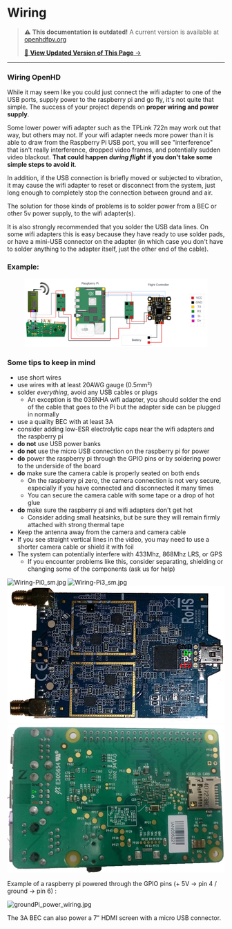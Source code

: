 # Wiring

<!-- LEGACY DOCUMENTATION NOTICE -->
> ⚠️ **This documentation is outdated!** A current version is available at [openhdfpv.org](https://openhdfpv.org)
> 
> [📖 **View Updated Version of This Page** →](https://openhdfpv.org)

---


### Wiring OpenHD

While it may seem like you could just connect the wifi adapter to one of the USB ports, supply power to the raspberry pi and go fly, it's not quite that simple. The success of your project depends on **proper wiring and power supply**.

Some lower power wifi adapter such as the TPLink 722n may work out that way, but others may not. If your wifi adapter needs more power than it is able to draw from the Raspberry Pi USB port, you will see "interference" that isn't really interference, dropped video frames, and potentially sudden video blackout. **That could happen** _**during flight**_ **if you don't take some simple steps to avoid it**.

In addition, if the USB connection is briefly moved or subjected to vibration, it may cause the wifi adapter to reset or disconnect from the system, just long enough to completely stop the connection between ground and air.

The solution for those kinds of problems is to solder power from a BEC or other 5v power supply, to the wifi adapter(s).

It is also strongly recommended that you solder the USB data lines. On some wifi adapters this is easy because they have ready to use solder pads, or have a mini-USB connector on the adapter (in which case you don't have to solder anything to the adapter itself, just the other end of the cable).

### Example:

<figure><img src="../.gitbook/assets/Connection Diagram.png" alt=""><figcaption></figcaption></figure>

### Some tips to keep in mind

* use short wires
* use wires with at least 20AWG gauge (0.5mm²)
* solder _everything_, avoid any USB cables or plugs
  * An exception is the 036NHA wifi adapter, you should solder the end of the cable that goes to the Pi but the adapter side can be plugged in normally
* use a quality BEC with at least 3A
* consider adding low-ESR electrolytic caps near the wifi adapters and the raspberry pi
* **do not** use USB power banks
* **do not** use the micro USB connection on the raspberry pi for power
* **do** power the raspberry pi through the GPIO pins or by soldering power to the underside of the board
* **do** make sure the camera cable is properly seated on both ends
  * On the raspberry pi zero, the camera connection is not very secure, especially if you have connected and disconnected it many times
  * You can secure the camera cable with some tape or a drop of hot glue
* **do** make sure the raspberry pi and wifi adapters don't get hot
  * Consider adding small heatsinks, but be sure they will remain firmly attached with strong thermal tape
* Keep the antenna away from the camera and camera cable
* If you see straight vertical lines in the video, you may need to use a shorter camera cable or shield it with foil
* The system can potentially interfere with 433Mhz, 868Mhz LRS, or GPS
  * If you encounter problems like this, consider separating, shielding or changing some of the components (ask us for help)

![Wiring-Pi0\_sm.jpg](../.gitbook/assets/Wiring-Pi0\_sm.jpg) ![Wiring-Pi3\_sm.jpg](../.gitbook/assets/Wiring-Pi3\_sm.jpg) ![Wiring-052nh.jpg](../.gitbook/assets/Wiring-052nh.jpg) ![Wiring-Pi1B.jpg](../.gitbook/assets/Wiring-Pi1B.jpg)

Example of a raspberry pi powered through the GPIO pins (+ 5V -> pin 4 / ground -> pin 6) :

![groundPi\_power\_wiring.jpg](../.gitbook/assets/Yes21\_groundPi\_power\_wiring.jpg)

The 3A BEC can also power a 7" HDMI screen with a micro USB connector.
